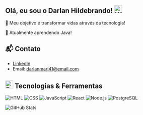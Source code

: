## Olá, eu sou o Darlan Hildebrando! <img src="https://raw.githubusercontent.com/Tarikul-Islam-Anik/Animated-Fluent-Emojis/master/Emojis/Hand%20gestures/Waving%20Hand.png" alt="Waving Hand" width="25" height="25" />

🌱 Meu objetivo é transformar vidas através da tecnologia!

🎯 Atualmente aprendendo Java!

## 📬 Contato
- [LinkedIn](https://www.linkedin.com/in/darlan-hildebrando-7b3a44312/)
- Email: [darlanmari41@email.com](mailto:darlanmari41@email.com)

## <img src="https://raw.githubusercontent.com/Tarikul-Islam-Anik/Animated-Fluent-Emojis/master/Emojis/Travel%20and%20places/Rocket.png" alt="Rocket" width="25" height="25" /> Tecnologias & Ferramentas

![HTML](https://img.shields.io/badge/-HTML-E34F26?logo=html5&logoColor=white)
![CSS](https://img.shields.io/badge/-CSS-1572B6?logo=css3&logoColor=white)
![JavaScript](https://img.shields.io/badge/-JavaScript-F7DF1E?logo=javascript&logoColor=black)
![React](https://img.shields.io/badge/-React-61DAFB?logo=react&logoColor=white)
![Node.js](https://img.shields.io/badge/-Node.js-339933?logo=node.js&logoColor=white)
![PostgreSQL](https://img.shields.io/badge/-PostgreSQL-4169E1?logo=postgresql&logoColor=white)

![GitHub Stats](https://github-readme-stats.vercel.app/api?username=DarlanHildebrando&show_icons=true&bg_color=0E1729&title_color=CCB3FF&text_color=D6D9E0&icon_color=BBD99E&border_color=4F5B66)

